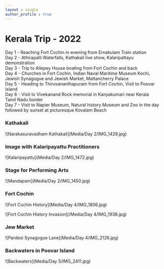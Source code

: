 ```yaml
---
layout : single
author_profile : true
---  
```

# Kerala Trip - 2022  

Day 1 - Reaching Fort Cochin in evening from Ernakulam Train station  
Day 2 - Athirapalli Waterfalls, Kathakali live show, Kalaripattayu demonstration  
Day 3 - Trip to Allepey House boating from Fort Cochin and back  
Day 4 - Churches in Fort Cochin, Indian Naval Maritime Museum Kochi, Jewish Synagogue and Jewish Market, Mattancherry Palace  
Day 5 - Heading to Thiruvananthapuram from Fort Cochin, Visit to Poovar Island  
Day 6 - Visit to Vivekanand Rock memorial in Kanyakumari near Kerala Tamil Nadu border  
Day 7 - Visit to Napier Museum, Natural history Museum and Zoo in the day followed by sunset at picturesque Kovalam Beach  



### Kathakali  

![Narakasuravadham Kathakali](Media/Day 2/IMG_1429.jpg)  

### Image with Kalaripayattu Practitioners

![Kalaripayattu](Media/Day 2/IMG_1472.jpg)  

### Stage for Performing Arts  
![Mandapam](Media/Day 2/IMG_1450.jpg)

### Fort Cochin  
![Fort Cochin History](Media/Day 4/IMG_1806.jpg)  

![Fort Cochin History Invasion](/Media/Day 4/IMG_1938.jpg)  

### Jew Market  
![Pardesi Synagogue Lane](Media/Day 4/IMG_2126.jpg)

### Backwaters in Poovar Island  
![Backwaters](Media/Day 5/IMG_2411.jpg)
